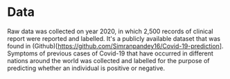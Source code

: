 # Data

Raw data was collected on year 2020, in which 2,500 records of clinical report were reported and labelled. It's a publicly available dataset that was found in (Github)[https://github.com/Simranpandey16/Covid-19-prediction]. Symptoms of previous cases of Covid-19 that have occurred in different nations around the world was collected and labelled for the purpose of predicting whether an individual is positive or negative.